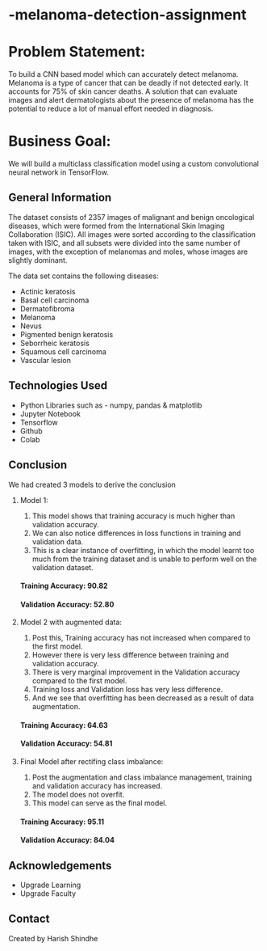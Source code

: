 # -melanoma-detection-assignment
# Problem Statement:
To build a CNN based model which can accurately detect melanoma. Melanoma is a type of cancer that can be deadly if not detected early. It accounts for 75% of skin cancer deaths. A solution that can evaluate images and alert dermatologists about the presence of melanoma has the potential to reduce a lot of manual effort needed in diagnosis.

# Business Goal:
We will build a multiclass classification model using a custom convolutional neural network in TensorFlow. 

## General Information
The dataset consists of 2357 images of malignant and benign oncological diseases, which were formed from the International Skin Imaging Collaboration (ISIC). All images were sorted according to the classification taken with ISIC, and all subsets were divided into the same number of images, with the exception of melanomas and moles, whose images are slightly dominant.

The data set contains the following diseases:
- Actinic keratosis
- Basal cell carcinoma
- Dermatofibroma
- Melanoma
- Nevus
- Pigmented benign keratosis
- Seborrheic keratosis
- Squamous cell carcinoma
- Vascular lesion

## Technologies Used
- Python Libraries such as - numpy, pandas & matplotlib
- Jupyter Notebook
- Tensorflow
- Github
- Colab

## Conclusion
We had created 3 models to derive the conclusion
1. Model 1:
   1. This model shows that training accuracy is much higher than validation accuracy.
   2. We can also notice differences in loss functions in training and validation data.
   3. This is a clear instance of overfitting, in which the model learnt too much from the training dataset and is unable to perform well on the validation dataset.
   #### Training Accuracy: 90.82
   #### Validation Accuracy: 52.80
  
3. Model 2 with augmented data:
   1. Post this, Training accuracy has not increased when compared to the first model.
   2. However there is very less difference between training and validation accuracy.
   3. There is very marginal improvement in the Validation accuracy compared to the first model.
   4. Training loss and Validation loss has very less difference.
   5. And we see that overfitting has been decreased as a result of data augmentation.
   #### Training Accuracy: 64.63
   #### Validation Accuracy: 54.81
  
5. Final Model after rectifing class imbalance:
   1. Post the augmentation and class imbalance management, training and validation accuracy has increased.
   2. The model does not overfit.
   3. This model can serve as the final model.
   #### Training Accuracy: 95.11
   #### Validation Accuracy: 84.04

## Acknowledgements
- Upgrade Learning
- Upgrade Faculty

## Contact
Created by Harish Shindhe
